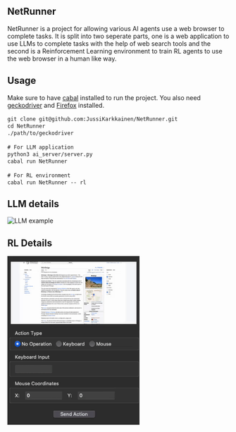## NetRunner

NetRunner is a project for allowing various AI agents use a web browser to complete tasks.
It is split into two seperate parts, one is a web application to use LLMs to complete 
tasks with the help of web search tools and the second is a Reinforcement Learning
environment to train RL agents to use the web browser in a human like way.

## Usage
Make sure to have [cabal](https://www.haskell.org/cabal/) installed to run the project.
You also need [geckodriver](https://github.com/mozilla/geckodriver/releases) and [Firefox](https://www.mozilla.org/en-US/firefox/new/) 
installed.

```
git clone git@github.com:JussiKarkkainen/NetRunner.git
cd NetRunner
./path/to/geckodriver

# For LLM application
python3 ai_server/server.py 
cabal run NetRunner

# For RL environment
cabal run NetRunner -- rl
```


## LLM details
<img src="/docs/llmtools_new.gif" alt="LLM example" width="400">









## RL Details
<img src="/docs/rlvideo_new.gif" alt="RL Env" width="300">

